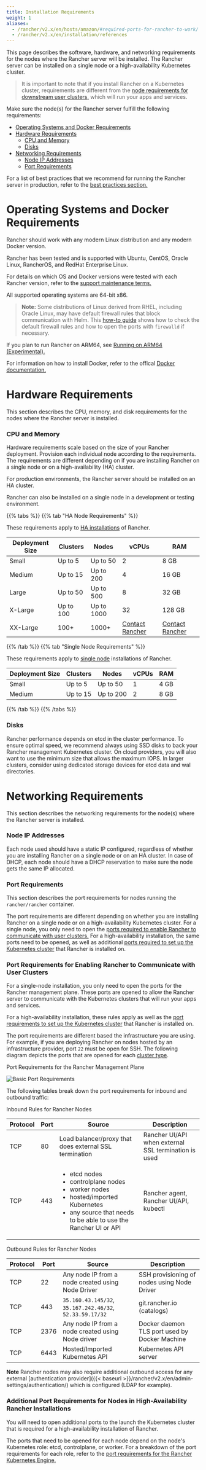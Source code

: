 ```yaml
---
title: Installation Requirements
weight: 1
aliases:
  - /rancher/v2.x/en/hosts/amazon/#required-ports-for-rancher-to-work/
  - /rancher/v2.x/en/installation/references
---
```


This page describes the software, hardware, and networking requirements for the nodes where the Rancher server will be installed. The Rancher server can be installed on a single node or a high-availability Kubernetes cluster.

> It is important to note that if you install Rancher on a Kubernetes cluster, requirements are different from the [node requirements for downstream user clusters,]({{<baseurl>}}/rancher/v2.x/en/cluster-provisioning/node-requirements/) which will run your apps and services.

Make sure the node(s) for the Rancher server fulfill the following requirements:

- [Operating Systems and Docker Requirements](#operating-systems-and-docker-requirements)
- [Hardware Requirements](#hardware-requirements)
  - [CPU and Memory](#cpu-and-memory)
  - [Disks](#disks)
- [Networking Requirements](#networking-requirements)
  - [Node IP Addresses](#node-ip-addresses)
  - [Port Requirements](#port-requirements)

For a list of best practices that we recommend for running the Rancher server in production, refer to the [best practices section.]({{<baseurl>}}/rancher/v2.x/en/best-practices/deployment-types/)

# Operating Systems and Docker Requirements

Rancher should work with any modern Linux distribution and any modern Docker version.

Rancher has been tested and is supported with Ubuntu, CentOS, Oracle Linux, RancherOS, and RedHat Enterprise Linux.

For details on which OS and Docker versions were tested with each Rancher version, refer to the [support maintenance terms.](https://rancher.com/support-maintenance-terms/)

All supported operating systems are 64-bit x86.

> **Note:** Some distributions of Linux derived from RHEL, including Oracle Linux, may have default firewall rules that block communication with Helm. This [how-to guide]({{<baseurl>}}/rancher/v2.x/en/installation/options/firewall) shows how to check the default firewall rules and how to open the ports with `firewalld` if necessary.

If you plan to run Rancher on ARM64, see [Running on ARM64 (Experimental).]({{<baseurl>}}/rancher/v2.x/en/installation/options/arm64-platform/)

For information on how to install Docker, refer to the offical [Docker documentation.](https://docs.docker.com/)

# Hardware Requirements

This section describes the CPU, memory, and disk requirements for the nodes where the Rancher server is installed.

### CPU and Memory

Hardware requirements scale based on the size of your Rancher deployment. Provision each individual node according to the requirements. The requirements are different depending on if you are installing Rancher on a single node or on a high-availability (HA) cluster.

For production environments, the Rancher server should be installed on an HA cluster.

Rancher can also be installed on a single node in a development or testing environment.

{{% tabs %}}
{{% tab "HA Node Requirements" %}}

These requirements apply to [HA installations]({{<baseurl>}}/rancher/v2.x/en/installation/ha/) of Rancher.

| Deployment Size | Clusters  | Nodes      | vCPUs                                           | RAM                                             |
| --------------- | --------- | ---------- | ----------------------------------------------- | ----------------------------------------------- |
| Small           | Up to 5   | Up to 50   | 2                                               | 8 GB                                            |
| Medium          | Up to 15  | Up to 200  | 4                                               | 16 GB                                           |
| Large           | Up to 50  | Up to 500  | 8                                               | 32 GB                                           |
| X-Large         | Up to 100 | Up to 1000 | 32                                              | 128 GB                                          |
| XX-Large        | 100+      | 1000+      | [Contact Rancher](https://rancher.com/contact/) | [Contact Rancher](https://rancher.com/contact/) |

{{% /tab %}}
{{% tab "Single Node Requirements" %}}

These requirements apply to [single node]({{<baseurl>}}/rancher/v2.x/en/installation/other-installation-methods/single-node) installations of Rancher.

| Deployment Size | Clusters | Nodes     | vCPUs | RAM  |
| --------------- | -------- | --------- | ----- | ---- |
| Small           | Up to 5  | Up to 50  | 1     | 4 GB |
| Medium          | Up to 15 | Up to 200 | 2     | 8 GB |

{{% /tab %}}
{{% /tabs %}}

### Disks

Rancher performance depends on etcd in the cluster performance. To ensure optimal speed, we recommend always using SSD disks to back your Rancher management Kubernetes cluster. On cloud providers, you will also want to use the minimum size that allows the maximum IOPS. In larger clusters, consider using dedicated storage devices for etcd data and wal directories.

# Networking Requirements

This section describes the networking requirements for the node(s) where the Rancher server is installed.

### Node IP Addresses

Each node used should have a static IP configured, regardless of whether you are installing Rancher on a single node or on an HA cluster. In case of DHCP, each node should have a DHCP reservation to make sure the node gets the same IP allocated.

### Port Requirements

This section describes the port requirements for nodes running the `rancher/rancher` container.

The port requirements are different depending on whether you are installing Rancher on a single node or on a high-availability Kubernetes cluster. For a single node, you only need to open the [ports required to enable Rancher to communicate with user clusters.](#port-requirements-for-enabling-rancher-to-communicate-with-user-clusters) For a high-availability installation, the same ports need to be opened, as well as additional [ports required to set up the Kubernetes cluster](#additional-port-requirements-for-nodes-in-high-availability-rancher-installations) that Rancher is installed on.

### Port Requirements for Enabling Rancher to Communicate with User Clusters

For a single-node installation, you only need to open the ports for the Rancher management plane. These ports are opened to allow the Rancher server to communicate with the Kubernetes clusters that will run your apps and services.

For a high-availability installation, these rules apply as well as the [port requirements to set up the Kubernetes cluster](#additional-port-requirements-for-nodes-in-high-availability-rancher-installations) that Rancher is installed on.

The port requirements are different based the infrastructure you are using. For example, if you are deploying Rancher on nodes hosted by an infrastructure provider, port `22` must be open for SSH. The following diagram depicts the ports that are opened for each [cluster type]({{<baseurl>}}/rancher/v2.x/en/cluster-provisioning).

<figcaption>Port Requirements for the Rancher Management Plane</figcaption>

![Basic Port Requirements]({{<baseurl>}}/img/rancher/port-communications.svg)

The following tables break down the port requirements for inbound and outbound traffic:

<figcaption>Inbound Rules for Rancher Nodes</figcaption>

| Protocol | Port | Source                                                                                                                                                                                | Description                                          |
| -------- | ---- | ------------------------------------------------------------------------------------------------------------------------------------------------------------------------------------- | ---------------------------------------------------- |
| TCP      | 80   | Load balancer/proxy that does external SSL termination                                                                                                                                | Rancher UI/API when external SSL termination is used |
| TCP      | 443  | <ul><li>etcd nodes</li><li>controlplane nodes</li><li>worker nodes</li><li>hosted/imported Kubernetes</li><li>any source that needs to be able to use the Rancher UI or API</li></ul> | Rancher agent, Rancher UI/API, kubectl               |

<figcaption>Outbound Rules for Rancher Nodes</figcaption>

| Protocol | Port | Source                                                   | Description                                   |
| -------- | ---- | -------------------------------------------------------- | --------------------------------------------- |
| TCP      | 22   | Any node IP from a node created using Node Driver        | SSH provisioning of nodes using Node Driver   |
| TCP      | 443  | `35.160.43.145/32`, `35.167.242.46/32`, `52.33.59.17/32` | git.rancher.io (catalogs)                     |
| TCP      | 2376 | Any node IP from a node created using Node driver        | Docker daemon TLS port used by Docker Machine |
| TCP      | 6443 | Hosted/Imported Kubernetes API                           | Kubernetes API server                         |

**Note** Rancher nodes may also require additional outbound access for any external [authentication provider]({{< baseurl >}}/rancher/v2.x/en/admin-settings/authentication/) which is configured (LDAP for example).

### Additional Port Requirements for Nodes in High-Availability Rancher Installations

You will need to open additional ports to the launch the Kubernetes cluster that is required for a high-availability installation of Rancher.

The ports that need to be opened for each node depend on the node's Kubernetes role: etcd, controlplane, or worker. For a breakdown of the port requirements for each role, refer to the [port requirements for the Rancher Kubernetes Engine.]({{<baseurl>}}/rke/latest/en/os/#ports)
